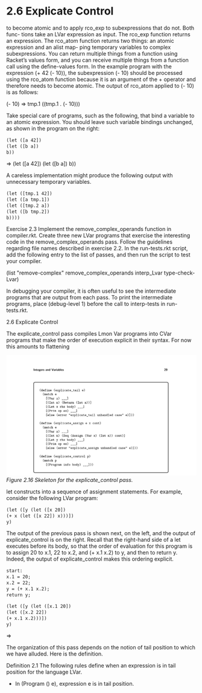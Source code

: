 # 2.6 Explicate Control

to become atomic and to apply rco_exp to subexpressions that do not. Both func- tions take an LVar expression as input. The rco_exp function returns an expression. The rco_atom function returns two things: an atomic expression and an alist map- ping temporary variables to complex subexpressions. You can return multiple things from a function using Racket’s values form, and you can receive multiple things from a function call using the define-values form. In the example program with the expression (+ 42 (- 10)), the subexpression (- 10) should be processed using the rco_atom function because it is an argument of the + operator and therefore needs to become atomic. The output of rco_atom applied to (- 10) is as follows:

(- 10) ⇒ tmp.1 ((tmp.1 . (- 10)))

Take special care of programs, such as the following, that bind a variable to an atomic expression. You should leave such variable bindings unchanged, as shown in the program on the right:

```
(let ([a 42])
(let ([b a])
b))
```

⇒ (let ([a 42]) (let ([b a]) b))

A careless implementation might produce the following output with unnecessary temporary variables.

```
(let ([tmp.1 42])
(let ([a tmp.1])
(let ([tmp.2 a])
(let ([b tmp.2])
b))))
```

Exercise 2.3 Implement the remove_complex_operands function in compiler.rkt. Create three new LVar programs that exercise the interesting code in the remove_complex_operands pass. Follow the guidelines regarding file names described in exercise 2.2. In the run-tests.rkt script, add the following entry to the list of passes, and then run the script to test your compiler.

(list "remove-complex" remove_complex_operands interp_Lvar type-check-Lvar)

In debugging your compiler, it is often useful to see the intermediate programs that are output from each pass. To print the intermediate programs, place (debug-level 1) before the call to interp-tests in run-tests.rkt.

2.6 Explicate Control

The explicate_control pass compiles Lmon Var programs into CVar programs that make the order of execution explicit in their syntax. For now this amounts to flattening

![Figure 2.16 Skeleton for...](images/page_43_vector_324.png)
*Figure 2.16 Skeleton for the explicate_control pass.*

let constructs into a sequence of assignment statements. For example, consider the following LVar program:

```
(let ([y (let ([x 20])
(+ x (let ([x 22]) x)))])
y)
```

The output of the previous pass is shown next, on the left, and the output of explicate_control is on the right. Recall that the right-hand side of a let executes before its body, so that the order of evaluation for this program is to assign 20 to x.1, 22 to x.2, and (+ x.1 x.2) to y, and then to return y. Indeed, the output of explicate_control makes this ordering explicit.

```
start:
x.1 = 20;
x.2 = 22;
y = (+ x.1 x.2);
return y;
```

```
(let ([y (let ([x.1 20])
(let ([x.2 22])
(+ x.1 x.2)))])
y)
```

⇒

The organization of this pass depends on the notion of tail position to which we have alluded. Here is the definition.

Definition 2.1 The following rules define when an expression is in tail position for the language LVar.

* In (Program () e), expression e is in tail position.

